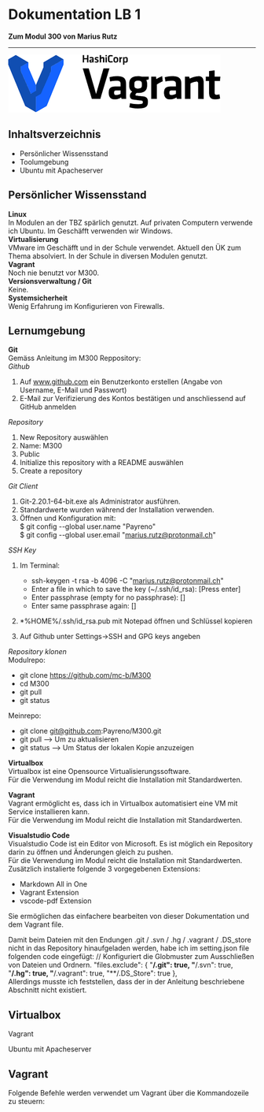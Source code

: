 # Dokumentation LB 1
**Zum Modul 300 von Marius Rutz**
***
![M300](pictures/index.png)  
## Inhaltsverzeichnis

* Persönlicher Wissensstand
* Toolumgebung
* Ubuntu mit Apacheserver

## Persönlicher Wissensstand

**Linux**  
In Modulen an der TBZ spärlich genutzt. Auf privaten Computern verwende ich Ubuntu.
Im Geschäfft verwenden wir Windows.  
**Virtualisierung**  
VMware im Geschäfft und in der Schule verwendet. Aktuell den ÜK zum Thema absolviert. In der Schule in diversen Modulen genutzt.  
**Vagrant**  
Noch nie benutzt vor M300.  
**Versionsverwaltung / Git**  
Keine.  
**Systemsicherheit**  
Wenig Erfahrung im Konfigurieren von Firewalls. 

## Lernumgebung
**Git**  
Gemäss Anleitung im M300 Reppository:  
*Github*  
  1. Auf www.github.com ein Benutzerkonto erstellen (Angabe von Username, E-Mail und Passwort)
  2. E-Mail zur Verifizierung des Kontos bestätigen und anschliessend auf GitHub anmelden

*Repository*
  1. New Repository auswählen
  2. Name: M300
  3. Public
  4. Initialize this repository with a README auswählen
  5. Create a repository

*Git Client*  
1. Git-2.20.1-64-bit.exe als Administrator ausführen.  
2. Standardwerte wurden während der Installation verwenden.  
3. Öffnen und Konfiguration mit:  
 $ git config --global user.name "Payreno"  
 $ git config --global user.email "<marius.rutz@protonmail.ch>"  

*SSH Key*  
1. Im Terminal:
   * ssh-keygen -t rsa -b 4096 -C "marius.rutz@protonmail.ch"  
   * Enter a file in which to save the key (~/.ssh/id_rsa): [Press enter]  
   * Enter passphrase (empty for no passphrase): []  
   * Enter same passphrase again: []

2. *%HOME%/.ssh/id_rsa.pub mit Notepad öffnen und Schlüssel kopieren  
3. Auf Github unter Settings->SSH and GPG keys angeben

*Repository klonen*  
Modulrepo:  
  * git clone https://github.com/mc-b/M300  
  * cd M300  
  * git pull  
  * git status
     
Meinrepo:  
  * git clone git@github.com:Payreno/M300.git  
  * git pull --> Um zu aktualisieren  
  * git status --> Um  Status der lokalen Kopie anzuzeigen  

**Virtualbox**  
Virtualbox ist eine Opensource Virtualisierungssoftware.  
Für die Verwendung im Modul reicht die Installation mit Standardwerten.

**Vagrant**  
Vagrant ermöglicht es, dass ich in Virtualbox automatisiert eine VM mit Service installieren kann.  
Für die Verwendung im Modul reicht die Installation mit Standardwerten.  

**Visualstudio Code**  
Visualstudio Code ist ein Editor von Microsoft. Es ist möglich ein Repository darin zu öffnen und Änderungen gleich zu pushen.  
Für die Verwendung im Modul reicht die Installation mit Standardwerten.  
Zusätzlich instalierte folgende 3 vorgegebenen Extensions:

* Markdown All in One
* Vagrant Extension
* vscode-pdf Extension  

Sie ermöglichen das einfachere bearbeiten von dieser Dokumentation und dem Vagrant file.

Damit beim Dateien mit den Endungen .git / .svn / .hg / .vagrant / .DS_store nicht in das Repository hinaufgeladen werden, habe ich im setting.json file folgenden code eingefügt:
   // Konfiguriert die Globmuster zum Ausschließen von Dateien und Ordnern.
 "files.exclude": {
   "**/.git": true,
   "**/.svn": true,
   "**/.hg": true,
   "**/.vagrant": true,
   "**/.DS_Store": true
 },  
 Allerdings musste ich feststellen, dass der in der Anleitung beschriebene Abschnitt nicht existiert. 


## Virtualbox  

Vagrant

Ubuntu mit Apacheserver

## Vagrant
Folgende Befehle werden verwendet um Vagrant über die Kommandozeile zu steuern:

